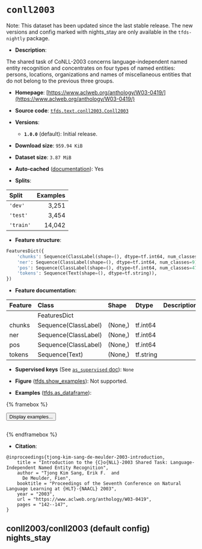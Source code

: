 <div itemscope itemtype="http://schema.org/Dataset">
  <div itemscope itemprop="includedInDataCatalog" itemtype="http://schema.org/DataCatalog">
    <meta itemprop="name" content="TensorFlow Datasets" />
  </div>
  <meta itemprop="name" content="conll2003" />
  <meta itemprop="description" content="The shared task of CoNLL-2003 concerns language-independent named entity&#10;recognition and concentrates on four types of named entities: persons,&#10;locations, organizations and names of miscellaneous entities that do not belong&#10;to the previous three groups.&#10;&#10;To use this dataset:&#10;&#10;```python&#10;import tensorflow_datasets as tfds&#10;&#10;ds = tfds.load(&#x27;conll2003&#x27;, split=&#x27;train&#x27;)&#10;for ex in ds.take(4):&#10;  print(ex)&#10;```&#10;&#10;See [the guide](https://www.tensorflow.org/datasets/overview) for more&#10;informations on [tensorflow_datasets](https://www.tensorflow.org/datasets).&#10;&#10;" />
  <meta itemprop="url" content="https://www.tensorflow.org/datasets/catalog/conll2003" />
  <meta itemprop="sameAs" content="https://www.aclweb.org/anthology/W03-0419/" />
  <meta itemprop="citation" content="@inproceedings{tjong-kim-sang-de-meulder-2003-introduction,&#10;    title = &quot;Introduction to the {C}o{NLL}-2003 Shared Task: Language-Independent Named Entity Recognition&quot;,&#10;    author = &quot;Tjong Kim Sang, Erik F.  and&#10;      De Meulder, Fien&quot;,&#10;    booktitle = &quot;Proceedings of the Seventh Conference on Natural Language Learning at {HLT}-{NAACL} 2003&quot;,&#10;    year = &quot;2003&quot;,&#10;    url = &quot;https://www.aclweb.org/anthology/W03-0419&quot;,&#10;    pages = &quot;142--147&quot;,&#10;}" />
</div>

# `conll2003`


Note: This dataset has been updated since the last stable release. The new
versions and config marked with
<span class="material-icons" title="Available only in the tfds-nightly package">nights_stay</span>
are only available in the `tfds-nightly` package.

*   **Description**:

The shared task of CoNLL-2003 concerns language-independent named entity
recognition and concentrates on four types of named entities: persons,
locations, organizations and names of miscellaneous entities that do not belong
to the previous three groups.

*   **Homepage**:
    [https://www.aclweb.org/anthology/W03-0419/](https://www.aclweb.org/anthology/W03-0419/)

*   **Source code**:
    [`tfds.text.conll2003.Conll2003`](https://github.com/tensorflow/datasets/tree/master/tensorflow_datasets/text/conll2003/conll2003.py)

*   **Versions**:

    *   **`1.0.0`** (default): Initial release.

*   **Download size**: `959.94 KiB`

*   **Dataset size**: `3.87 MiB`

*   **Auto-cached**
    ([documentation](https://www.tensorflow.org/datasets/performances#auto-caching)):
    Yes

*   **Splits**:

Split     | Examples
:-------- | -------:
`'dev'`   | 3,251
`'test'`  | 3,454
`'train'` | 14,042

*   **Feature structure**:

```python
FeaturesDict({
    'chunks': Sequence(ClassLabel(shape=(), dtype=tf.int64, num_classes=23)),
    'ner': Sequence(ClassLabel(shape=(), dtype=tf.int64, num_classes=9)),
    'pos': Sequence(ClassLabel(shape=(), dtype=tf.int64, num_classes=47)),
    'tokens': Sequence(Text(shape=(), dtype=tf.string)),
})
```

*   **Feature documentation**:

Feature | Class                | Shape   | Dtype     | Description
:------ | :------------------- | :------ | :-------- | :----------
        | FeaturesDict         |         |           |
chunks  | Sequence(ClassLabel) | (None,) | tf.int64  |
ner     | Sequence(ClassLabel) | (None,) | tf.int64  |
pos     | Sequence(ClassLabel) | (None,) | tf.int64  |
tokens  | Sequence(Text)       | (None,) | tf.string |

*   **Supervised keys** (See
    [`as_supervised` doc](https://www.tensorflow.org/datasets/api_docs/python/tfds/load#args)):
    `None`

*   **Figure**
    ([tfds.show_examples](https://www.tensorflow.org/datasets/api_docs/python/tfds/visualization/show_examples)):
    Not supported.

*   **Examples**
    ([tfds.as_dataframe](https://www.tensorflow.org/datasets/api_docs/python/tfds/as_dataframe)):

<!-- mdformat off(HTML should not be auto-formatted) -->

{% framebox %}

<button id="displaydataframe">Display examples...</button>
<div id="dataframecontent" style="overflow-x:auto"></div>
<script>
const url = "https://storage.googleapis.com/tfds-data/visualization/dataframe/conll2003-conll2003-1.0.0.html";
const dataButton = document.getElementById('displaydataframe');
dataButton.addEventListener('click', async () => {
  // Disable the button after clicking (dataframe loaded only once).
  dataButton.disabled = true;

  const contentPane = document.getElementById('dataframecontent');
  try {
    const response = await fetch(url);
    // Error response codes don't throw an error, so force an error to show
    // the error message.
    if (!response.ok) throw Error(response.statusText);

    const data = await response.text();
    contentPane.innerHTML = data;
  } catch (e) {
    contentPane.innerHTML =
        'Error loading examples. If the error persist, please open '
        + 'a new issue.';
  }
});
</script>

{% endframebox %}

<!-- mdformat on -->

*   **Citation**:

```
@inproceedings{tjong-kim-sang-de-meulder-2003-introduction,
    title = "Introduction to the {C}o{NLL}-2003 Shared Task: Language-Independent Named Entity Recognition",
    author = "Tjong Kim Sang, Erik F.  and
      De Meulder, Fien",
    booktitle = "Proceedings of the Seventh Conference on Natural Language Learning at {HLT}-{NAACL} 2003",
    year = "2003",
    url = "https://www.aclweb.org/anthology/W03-0419",
    pages = "142--147",
}
```


## conll2003/conll2003 (default config) <span class="material-icons" title="Available only in the tfds-nightly package">nights_stay</span>
